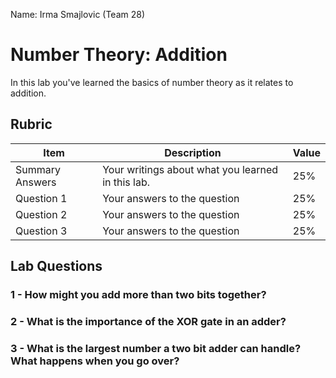Name: Irma Smajlovic (Team 28)
# Number Theory: Addition

In this lab you've learned the basics of number theory as it relates to addition.

## Rubric

| Item | Description | Value |
| ---- | ----------- | ----- |
| Summary Answers | Your writings about what you learned in this lab. | 25% |
| Question 1 | Your answers to the question | 25% |
| Question 2 | Your answers to the question | 25% |
| Question 3 | Your answers to the question | 25% |

## Lab Questions

### 1 - How might you add more than two bits together?

### 2 - What is the importance of the XOR gate in an adder?

### 3 - What is the largest number a two bit adder can handle? What happens when you go over?


